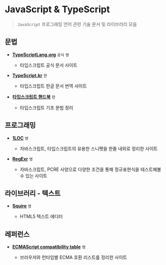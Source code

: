 # JavaScript & TypeScript

> `JavaScript` 프로그래밍 언어 관련 기술 문서 및 라이브러리 모음

## 문법

- **[TypeScriptLang.org](https://www.typescriptlang.org)** `공식` `영`

  - 타입스크립트 공식 문서 사이트

- **[TypeScript.kr](https://typescript-kr.github.io)** `한`

  - 타입스크립트 한글 문서 번역 사이트

- **[타입스크립트 핸드북](https://joshua1988.github.io/ts)** `한`

  - 타입스크립트 기초 문법 정리

## 프로그래밍

- **[1LOC](https://1loc.dev)** `영`

  - 자바스크립트, 타입스크립트의 유용한 스니펫을 한줄 내외로 정리한 사이트

- **[RegExr](https://regexr.com)** `영`

  - 자바스크립트, PCRE 사양으로 다양한 조건을 통해 정규표현식을 테스트해볼 수 있는 사이트

## 라이브러리 - 텍스트

- **[Squire](https://github.com/neilj/Squire)** `영`

  - HTML5 텍스트 에디터

## 레퍼런스

- **[ECMAScript compatibility table](https://compat-table.github.io/compat-table)** `영`

	- 브라우저와 런타임별 ECMA 호환 리스트를 정리한 사이트

